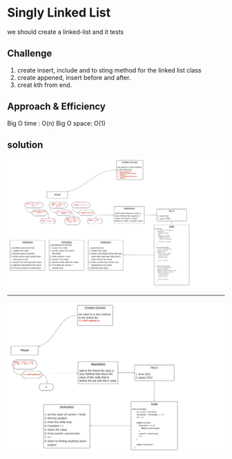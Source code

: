 
# Singly Linked List
we should create  a linked-list and it tests 

## Challenge
1. create insert, include and to sting method for the linked list class
2. create appened, insert before and after.
3. creat kth from end.

## Approach & Efficiency
Big O time : O(n)
Big O space: O(1)

## solution 

![whiteboard](https://raw.githubusercontent.com/BayanAbualhaj/data-structures-and-algorithms/master/401challenges/linkedList/assets/Blank%20board%20(9).png)

__________________________

![whiteboard](https://raw.githubusercontent.com/BayanAbualhaj/data-structures-and-algorithms/master/401challenges/linkedList/assets/Blank%20board%20(11).png)